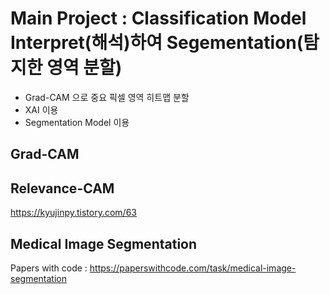 # Main Project : Classification Model Interpret(해석)하여 Segementation(탐지한 영역 분할)
- Grad-CAM 으로 중요 픽셀 영역 히트맵 분할
- XAI 이용
- Segmentation Model 이용


## Grad-CAM

## Relevance-CAM
https://kyujinpy.tistory.com/63

## Medical Image Segmentation
Papers with code : https://paperswithcode.com/task/medical-image-segmentation
